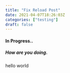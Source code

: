 ```yaml
---
title: "Fix Reload Post"
date: 2021-04-07T18:26:03Z
categories: ["testing"]
draft: false
---
```


#### **In Progress..**

##### How are you doing.

hello world